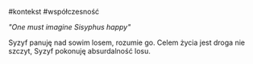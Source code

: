 #kontekst #współczesność 

*"One must imagine Sisyphus happy"*

Syzyf panuję nad sowim losem, rozumie go. Celem życia jest droga nie szczyt, Syzyf pokonuję absurdalność losu. 